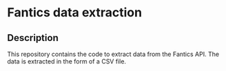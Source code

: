 # Fantics data extraction

## Description

This repository contains the code to extract data from the Fantics API. The data is extracted in the form of a CSV file.
